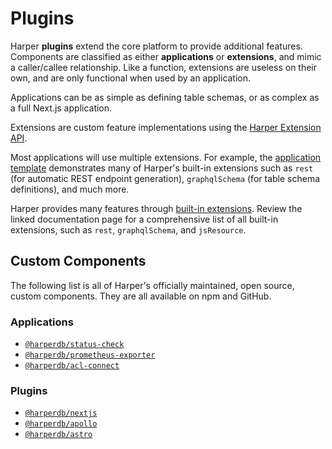 # Plugins

Harper **plugins** extend the core platform to provide additional features. Components are classified as either **applications** or **extensions**, and mimic a caller/callee relationship. Like a function, extensions are useless on their own, and are only functional when used by an application.

Applications can be as simple as defining table schemas, or as complex as a full Next.js application.

Extensions are custom feature implementations using the [Harper Extension API](./reference.md#extension-api).

Most applications will use multiple extensions. For example, the [application template](https://github.com/HarperDB/application-template) demonstrates many of Harper's built-in extensions such as `rest` (for automatic REST endpoint generation), `graphqlSchema` (for table schema definitions), and much more.

Harper provides many features through [built-in extensions](./built-in.md). Review the linked documentation page for a comprehensive list of all built-in extensions, such as `rest`, `graphqlSchema`, and `jsResource`.

## Custom Components

The following list is all of Harper's officially maintained, open source, custom components. They are all available on npm and GitHub.

### Applications

- [`@harperdb/status-check`](https://github.com/HarperDB/status-check)
- [`@harperdb/prometheus-exporter`](https://github.com/HarperDB/prometheus-exporter)
- [`@harperdb/acl-connect`](https://github.com/HarperDB/acl-connect)

### Plugins

- [`@harperdb/nextjs`](https://github.com/HarperDB/nextjs)
- [`@harperdb/apollo`](https://github.com/HarperDB/apollo)
- [`@harperdb/astro`](https://github.com/HarperDB/astro)

